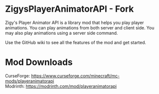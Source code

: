 # ZigysPlayerAnimatorAPI - Fork

Zigy's Player Animator API is a library mod that helps you play player animations.
You can play animations from both server and client side.
You may also play animations using a server side command.

Use the GitHub wiki to see all the features of the mod and get started.

# Mod Downloads
CurseForge: https://www.curseforge.com/minecraft/mc-mods/playeranimatorapi  
Modrinth: https://modrinth.com/mod/playeranimatorapi


